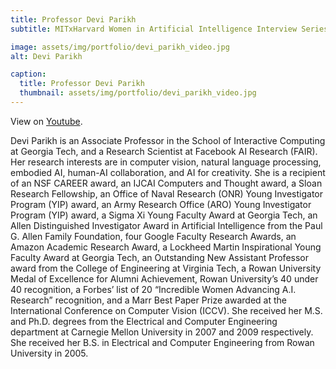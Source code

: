 ```yaml
---
title: Professor Devi Parikh
subtitle: MITxHarvard Women in Artificial Intelligence Interview Series with Professor Devi Parikh, interviewed by Katie Collins, MIT '21.

image: assets/img/portfolio/devi_parikh_video.jpg
alt: Devi Parikh

caption:
  title: Professor Devi Parikh
  thumbnail: assets/img/portfolio/devi_parikh_video.jpg
---
```


View on [Youtube](https://www.youtube.com/watch?v=01oHFXfZNzQ&feature=youtu.be).

Devi Parikh is an Associate Professor in the School of Interactive Computing at Georgia Tech, and a Research Scientist at Facebook AI Research (FAIR). Her research interests are in computer vision, natural language processing, embodied AI, human-AI collaboration, and AI for creativity. She is a recipient of an NSF CAREER award, an IJCAI Computers and Thought award, a Sloan Research Fellowship, an Office of Naval Research (ONR) Young Investigator Program (YIP) award, an Army Research Office (ARO) Young Investigator Program (YIP) award, a Sigma Xi Young Faculty Award at Georgia Tech, an Allen Distinguished Investigator Award in Artificial Intelligence from the Paul G. Allen Family Foundation, four Google Faculty Research Awards, an Amazon Academic Research Award, a Lockheed Martin Inspirational Young Faculty Award at Georgia Tech, an Outstanding New Assistant Professor award from the College of Engineering at Virginia Tech, a Rowan University Medal of Excellence for Alumni Achievement, Rowan University’s 40 under 40 recognition, a Forbes’ list of 20 “Incredible Women Advancing A.I. Research” recognition, and a Marr Best Paper Prize awarded at the International Conference on Computer Vision (ICCV). She received her M.S. and Ph.D. degrees from the Electrical and Computer Engineering department at Carnegie Mellon University in 2007 and 2009 respectively. She received her B.S. in Electrical and Computer Engineering from Rowan University in 2005.
